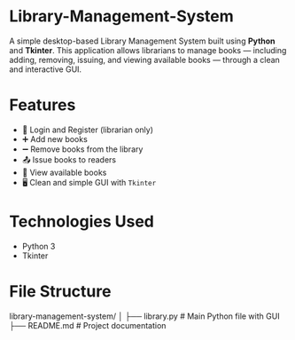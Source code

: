 # Library-Management-System
A simple desktop-based Library Management System built using **Python** and **Tkinter**. This application allows librarians to manage books — including adding, removing, issuing, and viewing available books — through a clean and interactive GUI.

# Features
- 🔐 Login and Register (librarian only)
- ➕ Add new books
- ➖ Remove books from the library
- 📤 Issue books to readers
- 📄 View available books
- 🖥️ Clean and simple GUI with `Tkinter`

# Technologies Used
- Python 3
- Tkinter 

# File Structure

library-management-system/
│
├── library.py        # Main Python file with GUI
├── README.md         # Project documentation
